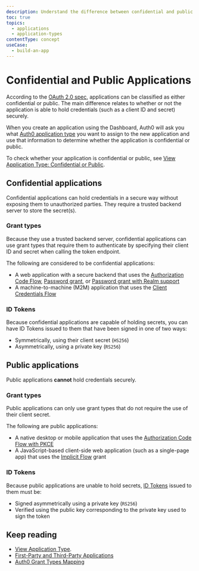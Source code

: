 ```yaml
---
description: Understand the difference between confidential and public application types.
toc: true
topics:
  - applications
  - application-types
contentType: concept
useCase:
  - build-an-app
---
```

# Confidential and Public Applications

According to the [OAuth 2.0 spec](https://tools.ietf.org/html/rfc6749#section-2.1), applications can be classified as either confidential or public. The main difference relates to whether or not the application is able to hold credentials (such as a client ID and secret) securely.

When you create an application using the Dashboard, Auth0 will ask you what [Auth0 application type](/applications/concepts/app-types-auth0) you want to assign to the new application and use that information to determine whether the application is confidential or public. 

To check whether your application is confidential or public, see [View Application Type: Confidential or Public](/dashboard/guides/applications/view-app-type-confidential-public).

## Confidential applications

Confidential applications can hold credentials in a secure way without exposing them to unauthorized parties. They require a trusted backend server to store the secret(s).

### Grant types

Because they use a trusted backend server, confidential applications can use grant types that require them to authenticate by specifying their client ID and secret when calling the token endpoint.

The following are considered to be confidential applications:

* A web application with a secure backend that uses the [Authorization Code Flow](/flows/concepts/auth-code), [Password grant](/api-auth/grant/password), or [Password grant with Realm support](/api-auth/tutorials/password-grant#realm-support)
* A machine-to-machine (M2M) application that uses the [Client Credentials Flow](/flows/concepts/client-credentials)

### ID Tokens

Because confidential applications are capable of holding secrets, you can have ID Tokens issued to them that have been signed in one of two ways:

* Symmetrically, using their client secret (`HS256`)
* Asymmetrically, using a private key (`RS256`)

## Public applications

Public applications **cannot** hold credentials securely.

### Grant types

Public applications can only use grant types that do not require the use of their client secret. 

The following are public applications:

* A native desktop or mobile application that uses the [Authorization Code Flow with PKCE](/flows/concepts/auth-code-pkce)
* A JavaScript-based client-side web application (such as a single-page app) that uses the [Implicit Flow](/flows/concepts/implicit) grant

### ID Tokens

Because public applications are unable to hold secrets, [ID Tokens](/tokens/id-tokens) issued to them must be:

* Signed asymmetrically using a private key (`RS256`)
* Verified using the public key corresponding to the private key used to sign the token

## Keep reading

* [View Application Type](/dashboard/guides/applications/view-app-type-confidential-public).
* [First-Party and Third-Party Applications](/applications/concepts/app-types-first-third-party)
* [Auth0 Grant Types Mapping](/applications/reference/grant-types-auth0-mapping)
